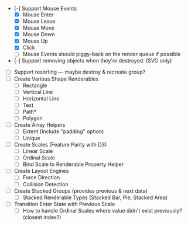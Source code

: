 - [-] Support Mouse Events
  - [X] Mouse Enter
  - [X] Mouse Leave
  - [X] Mouse Move
  - [X] Mouse Down
  - [X] Mouse Up
  - [X] Click
  - [ ] Mouse Events should piggy-back on the render queue if possible
- [-] Support removing objects when they're destroyed. (SVG only)
- [ ] Support resorting — maybe destroy & recreate group?
- [ ] Create Various Shape Renderables
  - [ ] Rectangle
  - [ ] Vertical Line
  - [ ] Horizontal Line
  - [ ] Text
  - [ ] Path*
  - [ ] Polygon
- [ ] Create Array Helpers
  - [ ] Extent (Include "padding" option)
  - [ ] Unique
- [ ] Create Scales (Feature Parity with D3)
  - [ ] Linear Scale
  - [ ] Ordinal Scale
  - [ ] Bind Scale to Renderable Property Helper
- [ ] Create Layout Engines
  - [ ] Force Direction
  - [ ] Collision Detection
- [ ] Create Stacked Groups (provides previous & next data)
  - [ ] Stacked Renderable Types (Stacked Bar, Pie, Stacked Area)
- [ ] Transition Enter State with Previous Scale
  - [ ] How to handle Ordinal Scales where value didn't exist previously? (closest index?)
